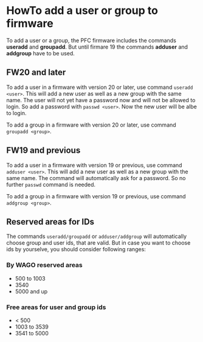 # HowTo add a user or group to firmware

To add a user or a group, the PFC firmware includes the commands **useradd** and **groupadd**. But until firmare 19 the commands **adduser** and **addgroup** have to be used.

## FW20 and later
To add a user in a firmware with version 20 or later, use command ```useradd <user>```. This will add a new user as well as a new group with the same name. The user will not yet have a password now and will not be allowed to login. So add a password with ```passwd <user>```. Now the new user will be albe to login.

To add a group in a firmware with version 20 or later, use command ```groupadd <group>```. 

## FW19 and previous
To add a user in a firmware with version 19 or previous, use command ```adduser <user>```. This will add a new user as well as a new group with the same name. The command will automatically ask for a password. So no further ```passwd``` command is needed.

To add a group in a firmware with version 19 or previous, use command ```addgroup <group>```. 

## Reserved areas for IDs
The commands ```useradd/groupadd``` or ```adduser/addgroup``` will automatically choose group and user ids, that are valid. But in case you want to choose ids by yourselve, you should consider following ranges:

### By WAGO reserved areas
+ 500 to 1003
+ 3540
+ 5000 and up

### Free areas for user and group ids
+ < 500
+ 1003 to 3539
+ 3541 to 5000